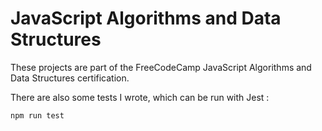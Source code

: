 # JavaScript Algorithms and Data Structures

These projects are part of the FreeCodeCamp JavaScript Algorithms and Data Structures certification.

There are also some tests I wrote, which can be run with Jest :

```zsh
npm run test
```
